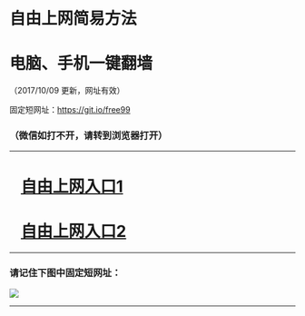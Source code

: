 ﻿# 自由上网简易方法

# 电脑、手机一键翻墙

（2017/10/09 更新，网址有效）

固定短网址：https://git.io/free99

### （微信如打不开，请转到浏览器打开）


***





# &nbsp;&nbsp; <a href="http://ft16522818.fwq-tz-1001.info/fwqtz01.html?t=100900122391 " target="_blank">自由上网入口1</a>
# &nbsp;&nbsp; <a href="http://ft2816631226.fwq-tz-1002.info/fwqtz02.html?t=100900115972 " target="_blank">自由上网入口2</a>
***

### 请记住下图中固定短网址：

<img src="https://s3-us-west-2.amazonaws.com/fwq-1001/yjfq-20170905okok.png" /> 


***

